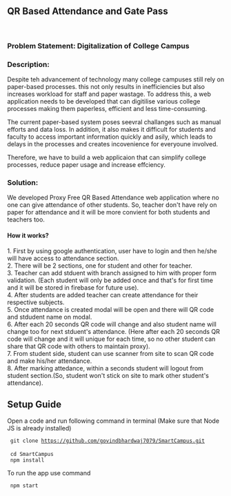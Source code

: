 
<h2> QR Based Attendance and Gate Pass</h3>

<br/>

<h3>Problem Statement: Digitalization of College Campus</h3>

<h3>Description: </h3>

Despite teh advancement of technology many college campuses still rely on paper-based processes. this not only results in inefficiencies but also increases workload for staff and paper wastage. To address this, a web application needs to be developed that can digitilise various college processes making them paperless, efficient and less time-consuming.

The current paper-based system poses seevral challanges such as manual efforts and data loss. In addition, it also makes it difficult for students and faculty to access important information quickly and asily, which leads to delays in the processes and creates incovenience for everyoune involved. 

Therefore, we have to build a web applicaion that can simplify college processes, reduce paper usage and increase effciency.

<h3>Solution: </h3>

We developed Proxy Free QR Based Attendance web application where no one can give attendance of other students. So, teacher don't have rely on paper for attendance and it will be more convient for both students and teachers too.

<h4>How it works? </h4>
1. First by using google authentication, user have to login and then he/she will have access to attendance section. <br/>
2. There will be 2 sections, one for student and other for teacher. <br/>
3. Teacher can add stduent with branch assigned to him with proper form validation. (Each student will only be added once and that's for first time and it will be stored in firebase for future use). <br/>
4. After students are added teacher can create attendance for their respective subjects. <br/>
5. Once attendance is created modal will be open and there will QR code and stdudent name on modal. <br/>
6. After each 20 seconds QR code will change and also student name will change too for next stduent's attendance. (Here after each 20 seconds QR code will change and it will unique for each time, so no other student can share that QR code with others to maintain proxy). <br/>
7. From student side, student can use scanner from site to scan QR code and make his/her attendance.  <br/>
8. After marking attedance, within a seconds student will logout from student section.(So, student won't stick on site to mark other student's attendance). <br/>


<h2> Setup Guide </h2>

Open a code and run following command in terminal (Make sure that Node JS is already installed)

<code> git clone https://github.com/govindbhardwaj7079/SmartCampus.git  </code></br>
<code> cd SmartCampus </code></br>
<code> npm install </code>

To run the app use command

<code> npm start </code>


